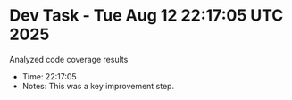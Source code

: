 # Dev Task - Tue Aug 12 22:17:05 UTC 2025
Analyzed code coverage results
- Time: 22:17:05
- Notes: This was a key improvement step.
